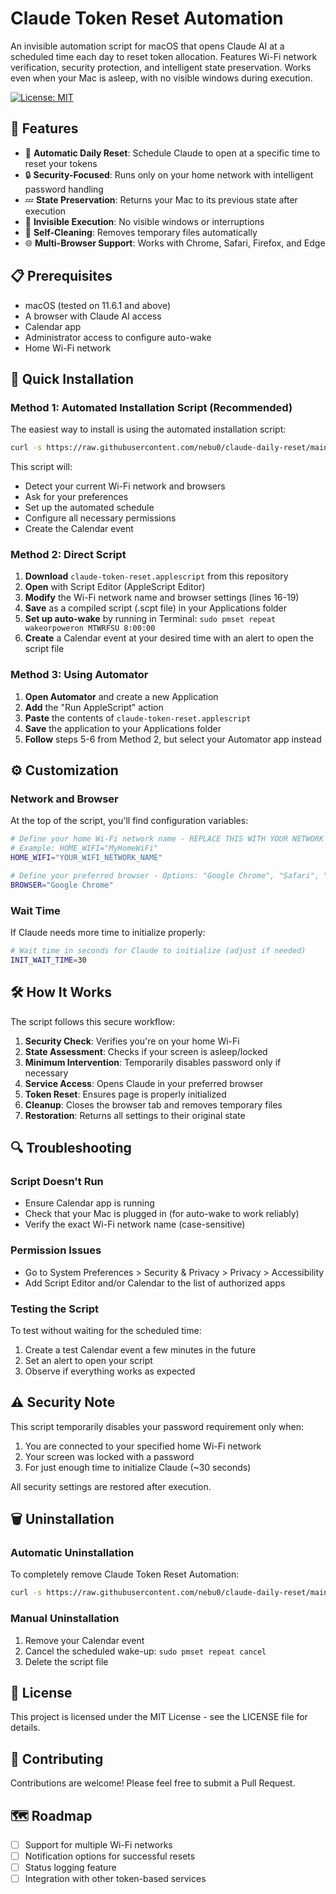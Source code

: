# Claude Token Reset Automation

An invisible automation script for macOS that opens Claude AI at a scheduled time each day to reset token allocation. Features Wi-Fi network verification, security protection, and intelligent state preservation. Works even when your Mac is asleep, with no visible windows during execution.

[![License: MIT](https://img.shields.io/badge/License-MIT-yellow.svg)](https://opensource.org/licenses/MIT)

## 🌟 Features

- 🔄 **Automatic Daily Reset**: Schedule Claude to open at a specific time to reset your tokens
- 🔒 **Security-Focused**: Runs only on your home network with intelligent password handling
- 💤 **State Preservation**: Returns your Mac to its previous state after execution
- 👻 **Invisible Execution**: No visible windows or interruptions
- 🧹 **Self-Cleaning**: Removes temporary files automatically
- 🌐 **Multi-Browser Support**: Works with Chrome, Safari, Firefox, and Edge

## 📋 Prerequisites

- macOS (tested on 11.6.1 and above)
- A browser with Claude AI access
- Calendar app
- Administrator access to configure auto-wake
- Home Wi-Fi network

## 🚀 Quick Installation

### Method 1: Automated Installation Script (Recommended)

The easiest way to install is using the automated installation script:

```bash
curl -s https://raw.githubusercontent.com/nebu0/claude-daily-reset/main/install.sh | bash
```

This script will:
- Detect your current Wi-Fi network and browsers
- Ask for your preferences
- Set up the automated schedule
- Configure all necessary permissions
- Create the Calendar event

### Method 2: Direct Script

1. **Download** `claude-token-reset.applescript` from this repository
2. **Open** with Script Editor (AppleScript Editor)
3. **Modify** the Wi-Fi network name and browser settings (lines 16-19)
4. **Save** as a compiled script (.scpt file) in your Applications folder
5. **Set up auto-wake** by running in Terminal: `sudo pmset repeat wakeorpoweron MTWRFSU 8:00:00`
6. **Create** a Calendar event at your desired time with an alert to open the script file

### Method 3: Using Automator

1. **Open Automator** and create a new Application
2. **Add** the "Run AppleScript" action
3. **Paste** the contents of `claude-token-reset.applescript`
4. **Save** the application to your Applications folder
5. **Follow** steps 5-6 from Method 2, but select your Automator app instead

## ⚙️ Customization

### Network and Browser

At the top of the script, you'll find configuration variables:

```bash
# Define your home Wi-Fi network name - REPLACE THIS WITH YOUR NETWORK NAME
# Example: HOME_WIFI="MyHomeWiFi"
HOME_WIFI="YOUR_WIFI_NETWORK_NAME"

# Define your preferred browser - Options: "Google Chrome", "Safari", "Firefox", "Microsoft Edge"
BROWSER="Google Chrome"
```

### Wait Time

If Claude needs more time to initialize properly:

```bash
# Wait time in seconds for Claude to initialize (adjust if needed)
INIT_WAIT_TIME=30
```

## 🛠️ How It Works

The script follows this secure workflow:

1. **Security Check**: Verifies you're on your home Wi-Fi
2. **State Assessment**: Checks if your screen is asleep/locked
3. **Minimum Intervention**: Temporarily disables password only if necessary
4. **Service Access**: Opens Claude in your preferred browser
5. **Token Reset**: Ensures page is properly initialized
6. **Cleanup**: Closes the browser tab and removes temporary files
7. **Restoration**: Returns all settings to their original state

## 🔍 Troubleshooting

### Script Doesn't Run
- Ensure Calendar app is running
- Check that your Mac is plugged in (for auto-wake to work reliably)
- Verify the exact Wi-Fi network name (case-sensitive)

### Permission Issues
- Go to System Preferences > Security & Privacy > Privacy > Accessibility
- Add Script Editor and/or Calendar to the list of authorized apps

### Testing the Script
To test without waiting for the scheduled time:
1. Create a test Calendar event a few minutes in the future
2. Set an alert to open your script
3. Observe if everything works as expected

## ⚠️ Security Note

This script temporarily disables your password requirement only when:
1. You are connected to your specified home Wi-Fi network
2. Your screen was locked with a password
3. For just enough time to initialize Claude (~30 seconds)

All security settings are restored after execution.

## 🗑️ Uninstallation

### Automatic Uninstallation
To completely remove Claude Token Reset Automation:

```bash
curl -s https://raw.githubusercontent.com/nebu0/claude-daily-reset/main/uninstall.sh | bash
```

### Manual Uninstallation
1. Remove your Calendar event
2. Cancel the scheduled wake-up: `sudo pmset repeat cancel`
3. Delete the script file

## 📄 License

This project is licensed under the MIT License - see the LICENSE file for details.

## 🤝 Contributing

Contributions are welcome! Please feel free to submit a Pull Request.

## 🗺️ Roadmap

- [ ] Support for multiple Wi-Fi networks
- [ ] Notification options for successful resets
- [ ] Status logging feature
- [ ] Integration with other token-based services

